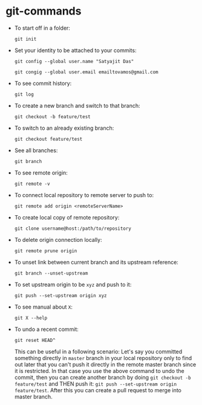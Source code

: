 # git-commands

- To start off in a folder: 

  ```git init```
  
- Set your identity to be attached to your commits: 

  ```git config --global user.name "Satyajit Das"```
  
  ```git congig --global user.email emailtovamos@gmail.com```

- To see commit history:

  ```git log```

- To create a new branch and switch to that branch:

  ```git checkout -b feature/test```
  
- To switch to an already existing branch:

  ```git checkout feature/test```
  
- See all branches: 

  ```git branch```
  
- To see remote origin:

  ```git remote -v```
  
- To connect local repository to remote server to push to: 

  ```git remote add origin <remoteServerName>```
  
- To create local copy of remote repository: 

  ```git clone username@host:/path/to/repository```
  
- To delete origin connection locally: 

  ```git remote prune origin```
  
- To unset link between current branch and its upstream reference:

  ```git branch --unset-upstream```
  
- To set upstream origin to be `xyz` and push to it: 

  ```git push --set-upstream origin xyz```
  
- To see manual about `X`:

  ```git X --help```

- To undo a recent commit: 

  ```git reset HEAD^```
  
  This can be useful in a following scenario: 
  Let's say you committed something directly in `master` branch in your local repository only to find out later that you can't push it directly in the remote master branch since it is restricted. In that case you use the above command to undo the commit, then you can create another branch by doing `git checkout -b feature/test` and THEN push it: `git push --set-upstream origin feature/test`. After this you can create a pull request to merge into master branch.
